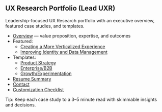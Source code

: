 ## UX Research Portfolio (Lead UXR)

Leadership-focused UX Research portfolio with an executive overview, featured case studies, and templates.

- [Overview](./00_overview.md) — value proposition, expertise, and outcomes
- Featured:
  - [Creating a More Verticalized Experience](./case_studies/creating_a_more_verticalized_experience.md)
  - [Improving Identity and Data Management](./case_studies/improving_identity_and_data_management.md)
- Templates:
  - [Product Strategy](./01_case_study_template.md)
  - [Enterprise/B2B](./02_case_study_template_b2b.md)
  - [Growth/Experimentation](./03_case_study_template_growth.md)
- [Resume Summary](./resume_summary.md)
- [Contact](./contact.md)
- [Customization Checklist](./customization_checklist.md)

Tip: Keep each case study to a 3–5 minute read with skimmable insights and decisions.


